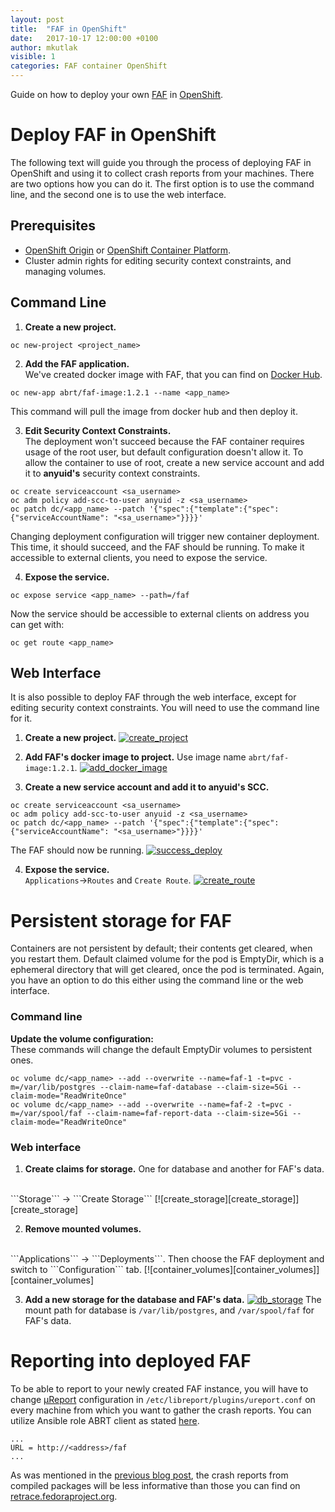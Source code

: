 ```yaml
---
layout: post
title:  "FAF in OpenShift"
date:   2017-10-17 12:00:00 +0100
author: mkutlak
visible: 1
categories: FAF container OpenShift
---
```


Guide on how to deploy your own [FAF](https://www.github.com/abrt/faf) in [OpenShift](https://www.openshift.com/).

# Deploy FAF in OpenShift

The following text will guide you through the process of deploying FAF in OpenShift and using it to collect crash reports from your machines.
There are two options how you can do it. The first option is to use the command line, and the second one is to use the web interface.

## Prerequisites
 - [OpenShift Origin](https://github.com/openshift/origin/releases) or [OpenShift Container Platform](https://www.openshift.com/).
 - Cluster admin rights for editing security context constraints, and managing
   volumes.


## Command Line

1. **Create a new project.**
```
oc new-project <project_name>
```

2. **Add the FAF application.** <br>
We've created docker image with FAF, that you can find on
[Docker Hub](https://hub.docker.com/r/abrt/faf-image).
```
oc new-app abrt/faf-image:1.2.1 --name <app_name>
```
This command will pull the image from docker hub and then deploy it.

3. **Edit Security Context Constraints.** <br>
The deployment won't succeed because the FAF container requires usage of the root user, but default
configuration doesn't allow it. To allow the container to use of root, create a new service account
and add it to **anyuid's** security context constraints.
```
oc create serviceaccount <sa_username>
oc adm policy add-scc-to-user anyuid -z <sa_username>
oc patch dc/<app_name> --patch '{"spec":{"template":{"spec":{"serviceAccountName": "<sa_username>"}}}}'
```
Changing deployment configuration will trigger new container deployment. This time, it should succeed,
and the FAF should be running. To make it accessible to external clients, you need to expose the service.

4. **Expose the service.**
```
oc expose service <app_name> --path=/faf
```
Now the service should be accessible to external clients on address you can get with:
```
oc get route <app_name>
```


## Web Interface

It is also possible to deploy FAF through the web interface, except for editing security context
constraints. You will need to use the command line for it.

1. **Create a new project.**
[![create_project][create_project]][create_project]

2. **Add FAF's docker image to project.** Use image name ```abrt/faf-image:1.2.1```.
[![add_docker_image][add_docker_image]][add_docker_image]

3. **Create a new service account and add it to anyuid's SCC.**
```
oc create serviceaccount <sa_username>
oc adm policy add-scc-to-user anyuid -z <sa_username>
oc patch dc/<app_name> --patch '{"spec":{"template":{"spec":{"serviceAccountName": "<sa_username>"}}}}'
```
The FAF should now be running.
[![success_deploy][success_deploy]][success_deploy]

4. **Expose the service.** <br>
```Applications```->```Routes``` and ```Create Route```.
[![create_route][create_route]][create_route]


# Persistent storage for FAF

Containers are not persistent by default; their contents get cleared, when you restart them.
Default claimed volume for the pod is EmptyDir, which is a ephemeral directory that will get cleared, once the pod is terminated.
Again, you have an option to do this either using the command line or the web interface.

### Command line

**Update the volume configuration:** <br>
These commands will change the default EmptyDir volumes to persistent ones.
```
oc volume dc/<app_name> --add --overwrite --name=faf-1 -t=pvc -m=/var/lib/postgres --claim-name=faf-database --claim-size=5Gi --claim-mode="ReadWriteOnce"
oc volume dc/<app_name> --add --overwrite --name=faf-2 -t=pvc -m=/var/spool/faf --claim-name=faf-report-data --claim-size=5Gi --claim-mode="ReadWriteOnce"
```

### Web interface
1. **Create claims for storage.** One for database and another for FAF's data.
<br>
```Storage``` -> ```Create Storage```
[![create_storage][create_storage]][create_storage]

2. **Remove mounted volumes.**
<br>
```Applications``` -> ```Deployments```. Then choose the FAF deployment and switch to ```Configuration``` tab.
[![container_volumes][container_volumes]][container_volumes]

3. **Add a new storage for the database and FAF's data.**
[![db_storage][db_storage]][db_storage]
The mount path for database is ```/var/lib/postgres```, and ```/var/spool/faf``` for FAF's data.


# Reporting into deployed FAF

To be able to report to your newly created FAF instance, you will have to change [µReport](https://github.com/abrt/faf/wiki/uReport)
configuration in ```/etc/libreport/plugins/ureport.conf``` on every machine from which you want to gather the crash reports.
You can utilize Ansible role ABRT client as stated [here](https://abrt.github.io/abrt/ansible/faf/url/setup/2017/10/15/ABRT-ansible-faf-url-setup/).

```
...
URL = http://<address>/faf
...
```
As was mentioned in the [previous blog post](https://abrt.github.io/faf/container/2017/09/20/FAF-in-container/#less-informative-reports), the crash reports
from compiled packages will be less informative than those you can find on [retrace.fedoraproject.org](https://retrace.fedoraproject.org).


[add_docker_image]: /assets/faf-in-oc/add_docker_image.png "Add FAF docker image from Docker Hub."
[create_project]: /assets/faf-in-oc/create_project.png "Create new project."
[success_deploy]: /assets/faf-in-oc/success_deploy.png "Successfuly deployed FAF docker image."
[create_storage]: /assets/faf-in-oc/create_storage.png "Create a new claim for storage space."
[container_volumes]: /assets/faf-in-oc/container_volumes.png "Mounted container volumes. Applications/Deployments/Configuration"
[db_storage]: /assets/faf-in-oc/db_storage.png "Add a new storage for container. Database /var/lib/postgres, FAF's reports /var/spool/faf"
[create_route]: /assets/faf-in-oc/create_route.png "Expose the service to external clients by creating route to it."
